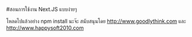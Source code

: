 #สอนการใช้งาน Next.JS แบบง่ายๆ

โหลดไปแล้วอย่าง npm install นะจ๊ะ
สนับสนุนโดย http://www.goodlythink.com และ http://www.happysoft2010.com